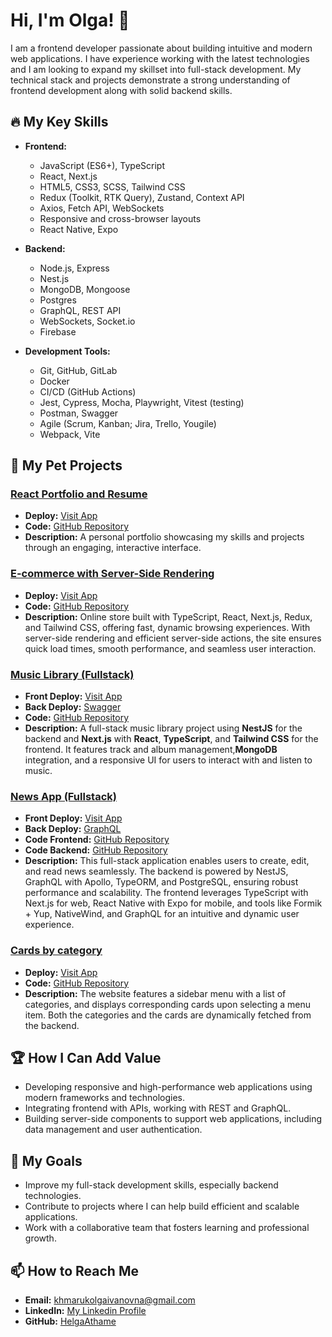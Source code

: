 # Hi, I'm Olga! 👋

I am a frontend developer passionate about building intuitive and modern web applications. I have experience working with the latest technologies and I am looking to expand my skillset into full-stack development. My technical stack and projects demonstrate a strong understanding of frontend development along with solid backend skills.

## 🔥 My Key Skills

- **Frontend:**
  - JavaScript (ES6+), TypeScript
  - React, Next.js
  - HTML5, CSS3, SCSS, Tailwind CSS
  - Redux (Toolkit, RTK Query), Zustand, Context API
  - Axios, Fetch API, WebSockets
  - Responsive and cross-browser layouts
  - React Native, Expo

- **Backend:**
  - Node.js, Express
  - Nest.js
  - MongoDB, Mongoose
  - Postgres
  - GraphQL, REST API
  - WebSockets, Socket.io
  - Firebase

- **Development Tools:**
  - Git, GitHub, GitLab
  - Docker
  - CI/CD (GitHub Actions)
  - Jest, Cypress, Mocha, Playwright, Vitest (testing)
  - Postman, Swagger
  - Agile (Scrum, Kanban; Jira, Trello, Yougile)
  - Webpack, Vite

## 💼 My Pet Projects

### **[React Portfolio and Resume](https://helgaathame.github.io/my-cv/)**  
- **Deploy:** [Visit App](https://helgaathame.github.io/my-cv/)
- **Code:** [GitHub Repository](https://github.com/HelgaAthame/my-cv)  
- **Description:** A personal portfolio showcasing my skills and projects through an engaging, interactive interface.

### **[E-commerce with Server-Side Rendering](https://store-example7.vercel.app/)**  
- **Deploy:** [Visit App](https://store-example7.vercel.app/)
- **Code:** [GitHub Repository](https://github.com/HelgaAthame/store-example)  
- **Description:** Online store built with TypeScript, React, Next.js, Redux, and Tailwind CSS, offering fast, dynamic browsing experiences. With server-side rendering and efficient server-side actions, the site ensures quick load times, smooth performance, and seamless user interaction.
  
### **[Music Library (Fullstack)](https://nest-next-kappa.vercel.app/)**  
- **Front Deploy:** [Visit App](https://nest-next-kappa.vercel.app/)
- **Back Deploy:** [Swagger](https://nest-next-back.vercel.app/api-json)
- **Code:** [GitHub Repository](https://github.com/HelgaAthame/nest-next)  
- **Description:** A full-stack music library project using **NestJS** for the backend and **Next.js** with **React**, **TypeScript**, and **Tailwind CSS** for the frontend. It features track and album management,**MongoDB** integration, and a responsive UI for users to interact with and listen to music.

### **[News App (Fullstack)]([#](https://news-app-olga.vercel.app/))**  
- **Front Deploy:** [Visit App](https://news-app-olga.vercel.app/)
- **Back Deploy:** [GraphQL](https://newsapp-back.vercel.app/graphql)
- **Code Frontend:** [GitHub Repository](https://github.com/HelgaAthame/news-app) 
- **Code Backend:** [GitHub Repository](https://github.com/HelgaAthame/newsapp-back)  
- **Description:** This full-stack application enables users to create, edit, and read news seamlessly. The backend is powered by NestJS, GraphQL with Apollo, TypeORM, and PostgreSQL, ensuring robust performance and scalability. The frontend leverages TypeScript with Next.js for web, React Native with Expo for mobile, and tools like Formik + Yup, NativeWind, and GraphQL for an intuitive and dynamic user experience.
  
### **[Сards by category](https://helgaathame.github.io/logic/)**  
- **Deploy:** [Visit App](https://helgaathame.github.io/logic/)
- **Code:** [GitHub Repository](https://github.com/HelgaAthame/logic)  
- **Description:** The website features a sidebar menu with a list of categories, and displays corresponding cards upon selecting a menu item. Both the categories and the cards are dynamically fetched from the backend.

## 🏆 How I Can Add Value

- Developing responsive and high-performance web applications using modern frameworks and technologies.
- Integrating frontend with APIs, working with REST and GraphQL.
- Building server-side components to support web applications, including data management and user authentication.

## 🌱 My Goals

- Improve my full-stack development skills, especially backend technologies.
- Contribute to projects where I can help build efficient and scalable applications.
- Work with a collaborative team that fosters learning and professional growth.

## 📫 How to Reach Me

- **Email:** khmarukolgaivanovna@gmail.com
- **LinkedIn:** [My Linkedin Profile](https://www.linkedin.com/in/olga-k-aa9054220?utm_source=share&utm_campaign=share_via&utm_content=profile)
- **GitHub:** [HelgaAthame](https://github.com/HelgaAthame)
